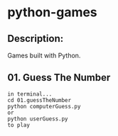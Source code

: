 # python-games

## Description:

Games built with Python.

## 01. Guess The Number

```
in terminal...
cd 01.guessTheNumber
python computerGuess.py
or
python userGuess.py
to play

```
